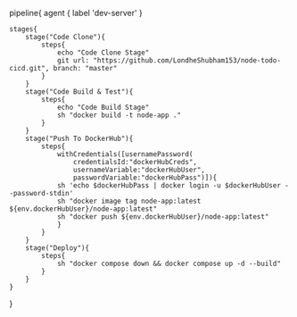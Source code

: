 pipeline{
    agent { label 'dev-server' }

    stages{
        stage("Code Clone"){
            steps{
                echo "Code Clone Stage"
                git url: "https://github.com/LondheShubham153/node-todo-cicd.git", branch: "master"
            }
        }
        stage("Code Build & Test"){
            steps{
                echo "Code Build Stage"
                sh "docker build -t node-app ."
            }
        }
        stage("Push To DockerHub"){
            steps{
                withCredentials([usernamePassword(
                    credentialsId:"dockerHubCreds",
                    usernameVariable:"dockerHubUser", 
                    passwordVariable:"dockerHubPass")]){
                sh 'echo $dockerHubPass | docker login -u $dockerHubUser --password-stdin'
                sh "docker image tag node-app:latest ${env.dockerHubUser}/node-app:latest"
                sh "docker push ${env.dockerHubUser}/node-app:latest"
                }
            }
        }
        stage("Deploy"){
            steps{
                sh "docker compose down && docker compose up -d --build"
            }
        }
    }
}
